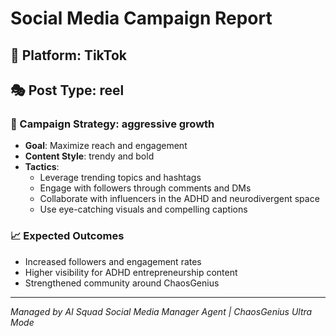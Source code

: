 # Social Media Campaign Report

## 📅 Platform: TikTok
## 🎭 Post Type: reel

### 🚀 Campaign Strategy: aggressive growth

- **Goal**: Maximize reach and engagement
- **Content Style**: trendy and bold
- **Tactics**:
  - Leverage trending topics and hashtags
  - Engage with followers through comments and DMs
  - Collaborate with influencers in the ADHD and neurodivergent space
  - Use eye-catching visuals and compelling captions

### 📈 Expected Outcomes

- Increased followers and engagement rates
- Higher visibility for ADHD entrepreneurship content
- Strengthened community around ChaosGenius

---

*Managed by AI Squad Social Media Manager Agent | ChaosGenius Ultra Mode*
